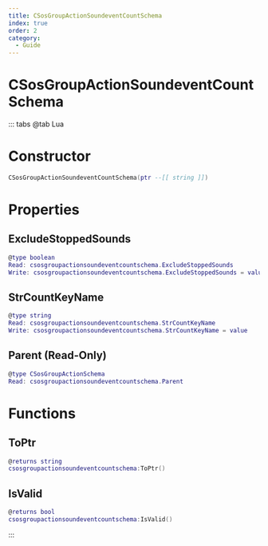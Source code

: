 ```yaml
---
title: CSosGroupActionSoundeventCountSchema
index: true
order: 2
category:
  - Guide
---
```


# CSosGroupActionSoundeventCountSchema

::: tabs
@tab Lua
# Constructor
```lua
CSosGroupActionSoundeventCountSchema(ptr --[[ string ]])
```
# Properties
## ExcludeStoppedSounds 
```lua
@type boolean
Read: csosgroupactionsoundeventcountschema.ExcludeStoppedSounds
Write: csosgroupactionsoundeventcountschema.ExcludeStoppedSounds = value
```
## StrCountKeyName 
```lua
@type string
Read: csosgroupactionsoundeventcountschema.StrCountKeyName
Write: csosgroupactionsoundeventcountschema.StrCountKeyName = value
```
## Parent (Read-Only)
```lua
@type CSosGroupActionSchema
Read: csosgroupactionsoundeventcountschema.Parent
```
# Functions
## ToPtr
```lua
@returns string
csosgroupactionsoundeventcountschema:ToPtr()
```
## IsValid
```lua
@returns bool
csosgroupactionsoundeventcountschema:IsValid()
```

:::